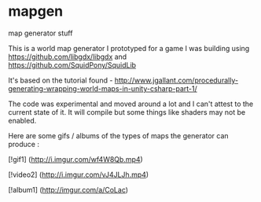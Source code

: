 # mapgen
map generator stuff

This is a world map generator I prototyped for a game I was building using https://github.com/libgdx/libgdx and https://github.com/SquidPony/SquidLib

It's based on the tutorial found - http://www.jgallant.com/procedurally-generating-wrapping-world-maps-in-unity-csharp-part-1/

The code was experimental and moved around a lot and I can't attest to the current state of it. It will compile but some things
like shaders may not be enabled.

Here are some gifs / albums of the types of maps the generator can produce :

[!gif1]
(http://i.imgur.com/wf4W8Qb.mp4)

[!video2]
(http://i.imgur.com/vJ4JLJh.mp4)

[!album1]
(http://imgur.com/a/CoLac)
